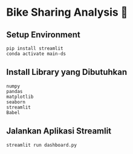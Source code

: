 # Bike Sharing Analysis 🚴

## Setup Environment
```
pip install streamlit
conda activate main-ds
```

## Install Library yang Dibutuhkan

```
numpy
pandas
matplotlib
seaborn
streamlit
Babel
```

## Jalankan Aplikasi Streamlit
```
streamlit run dashboard.py
```
